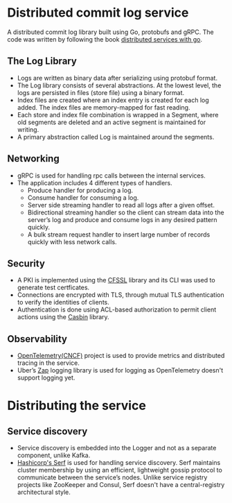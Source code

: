 # Distributed commit log service 

A distributed commit log library built using Go, protobufs and gRPC. The code was written by following the book [distributed services with go](https://pragprog.com/titles/tjgo/distributed-services-with-go).  

## The Log Library
- Logs are written as binary data after serializing using protobuf format. 
- The Log library consists of several abstractions. At the lowest level, the logs are persisted in files (store file) using a binary format.
- Index files are created where an index entry is created for each log added. The index files are memory-mapped for fast reading.
- Each store and index file combination is wrapped in a Segment, where old segments are deleted and an active segment is maintained for writing.
- A primary abstraction called Log is maintained around the segments.

## Networking
- gRPC is used for handling rpc calls between the internal services.
- The application includes 4 different types of handlers.
  - Produce handler for producing a log.
  - Consume handler for consuming a log.
  - Server side streaming handler to read all logs after a given offset.
  - Bidirectional streaming handler so the client can stream data into the server’s
    log and produce and consume logs in any desired pattern quickly.
  - A bulk stream request handler to insert large number of records quickly with less network calls.  

## Security
- A PKI is implemented using the [CFSSL](https://github.com/cloudflare/cfssl) library and its CLI was used to generate test certficates.
- Connections are encrypted with TLS, through mutual TLS authentication to verify the identities of clients. 
- Authentication is done using ACL-based authorization to permit client actions using the [Casbin](https://github.com/casbin/casbin) library.

## Observability
- [OpenTelemetry(CNCF)](https://pkg.go.dev/go.opencensus.io) project is used to provide metrics and distributed tracing in the service.
- Uber’s [Zap](https://pkg.go.dev/go.uber.org/zap) logging library is used for logging as OpenTelemetry doesn't support logging yet.

# Distributing the service

## Service discovery
- Service discovery is embedded into the Logger and not as a separate component, unlike Kafka.
- [Hashicorp's Serf](https://github.com/hashicorp/serf) is used for handling service discovery. Serf maintains cluster membership by using an efficient, 
lightweight gossip protocol to communicate between the service’s nodes. Unlike service registry projects like ZooKeeper and Consul, 
Serf doesn't have a central-registry architectural style.